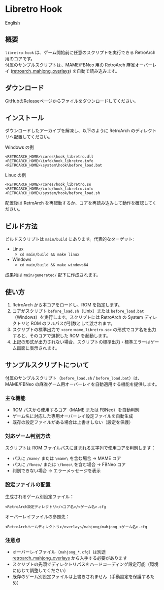 # Libretro Hook

[English](README.md)

## 概要

`libretro-hook` は、ゲーム開始前に任意のスクリプトを実行できる RetroArch 用のコアです。<br>
付属のサンプルスクリプトは、MAME/FBNeo 用の RetroArch 麻雀オーバーレイ
([retroarch_mahjong_overlays](https://github.com/osobaudonmen/retroarch_mahjong_overlays)) を自動で読み込みます。

## ダウンロード

GitHubのReleaseページからファイルをダウンロードしてください。

## インストール

ダウンロードしたアーカイブを解凍し、以下のように RetroArch のディレクトリへ配置してください。

Windows の例

```
<RETROARCH_HOME>\cores\hook_libretro.dll
<RETROARCH_HOME>\info\hook_libretro.info
<RETROARCH_HOME>\system\hook\before_load.bat
```

Linux の例

```
<RETROARCH_HOME>/cores/hook_libretro.so
<RETROARCH_HOME>/info/hook_libretro.info
<RETROARCH_HOME>/system/hook/before_load.sh
```

配置後は RetroArch を再起動するか、コアを再読み込みして動作を確認してください。

## ビルド方法

ビルドスクリプトは `main/build` にあります。代表的なターゲット:

- Linux
  - `cd main/build && make linux`
- Windows
  - `cd main/build && make windows64`

成果物は `main/generated/` 配下に作成されます。

## 使い方

1. RetroArch から本コアをロードし、ROM を指定します。
2. コアがスクリプト `before_load.sh`（Unix）または `before_load.bat`（Windows）を実行します。スクリプトには RetroArch の System ディレクトリと ROM のフルパスが引数として渡されます。
3. スクリプトの標準出力で `<core:mame_libretro.so>` の形式でコア名を出力すると、そのコアで選択した ROM を起動します。
4. 上記の形式が出力されない場合、スクリプトの標準出力・標準エラーはゲーム画面に表示されます。

## サンプルスクリプトについて

付属のサンプルスクリプト（`before_load.sh` / `before_load.bat`）は、MAME/FBNeo の麻雀ゲーム用オーバーレイを自動適用する機能を提供します。

### 主な機能

- ROM パスから使用するコア（MAME または FBNeo）を自動判別
- ゲーム名に対応した専用オーバーレイ設定ファイルを自動生成
- 既存の設定ファイルがある場合は上書きしない（設定を保護）

### 対応ゲーム判別方法

スクリプトは ROM ファイルパスに含まれる文字列で使用コアを判別します：

- パスに `/mame/` または `\mame\` を含む場合 → MAME コア
- パスに `/fbneo/` または `\fbneo\` を含む場合 → FBNeo コア
- 判別できない場合 → エラーメッセージを表示

### 設定ファイルの配置

生成されるゲーム別設定ファイル：
```
<RetroArch設定ディレクトリ>/<コア名>/<ゲーム名>.cfg
```

オーバーレイファイルの参照先：
```
<RetroArchホームディレクトリ>/overlays/mahjong/mahjong_<ゲーム名>.cfg
```

### 注意点

- オーバーレイファイル（`mahjong_*.cfg`）は別途 [retroarch_mahjong_overlays](https://github.com/osobaudonmen/retroarch_mahjong_overlays) から入手する必要があります
- スクリプトの先頭でディレクトリパスをハードコーディング設定可能（環境に応じて調整してください）
- 既存のゲーム別設定ファイルは上書きされません（手動設定を保護するため）
